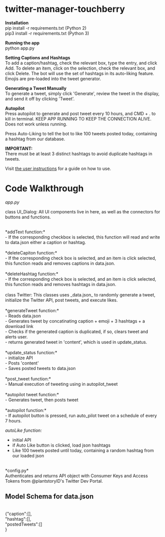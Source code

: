 # twitter-manager-touchberry<br>

**Installation**<br>
pip install -r requirements.txt (Python 2)<br>
pip3 install -r requirements.txt (Python 3)

**Running the app** <br>
python app.py

**Setting Captions and Hashtags**<br>
To add a caption/hashtag, check the relevant box, type the entry, and click Add. To delete an item, click on the selection, check the relevant box, and click Delete. The bot will use the set of hashtags in its auto-liking feature. Emojis are pre-loaded into the tweet generator.

**Generating a Tweet Manually**<br>
To generate a tweet, simply click 'Generate', review the tweet in the display, and send it off by clicking 'Tweet'.

**Autopilot**<br>
Press autopilot to generate and post tweet every 10 hours, and CMD + . to kill in terminal. KEEP APP RUNNING TO KEEP THE CONNECTION ALIVE. Does not work unless running.

Press Auto-Liking to tell the bot to like 100 tweets posted today, containing a hashtag from our database.

**IMPORTANT:**<br>
There must be at least 3 distinct hashtags to avoid duplicate hashtags in tweets.

Visit <a href="https://docs.google.com/document/d/1pDtGN6FB9lRU6e_WI2-DlwFCBg4rOWROhXiDPJgEu6U/edit?usp=sharing">the user instructions</a> for a guide on how to use.

# Code Walkthrough <br>

*app.py*<br>

class UI_Dialog: All UI components live in here, as well as the connectors for buttons and functions.
<br>

<br>
*addText function:*<br>
- If the corresponding checkbox is selected, this function will read and write to data.json either a caption or hashtag.<br>

<br>
*deleteCapiton function:*<br>
- If the corresponding check box is selected, and an item is click selected, this function reads and removes captions in data.json.<br>

<br>
*deleteHashtag function:*<br>
- If the corresponding check box is selected, and an item is click selected, this function reads and removes hashtags in data.json.<br>

<br>
class Twitter: This classes uses _data.json_ to randomly generate a tweet, initialize the Twitter API, post tweets, and execute likes.<br>

<br>
*generateTweet function:*<br>
- Reads data.json<br>
- Generates tweet by concatinating caption + emoji + 3 hashtags + a download link<br>
- Checks if the generated caption is duplicated, if so, clears tweet and alerts user.<br>
- returns generated tweet in 'content', which is used in update_status.<br>

<br>
*update_status function:*<br>
- initialize API<br>
- Posts 'content'<br>
- Saves posted tweets to data.json <br>

<br>
*post_tweet function:*<br>
- Manual execution of tweeting using in autopilot_tweet<br>

<br>
*autopilot tweet function:*<br>
- Generates tweet, then posts tweet<br>

<br>
*autopilot function:*<br>
- If autopilot button is pressed, run auto_pilot tweet on a schedule of every 7 hours.<br>

*autoLike function:*<br>
- initial API<br>
- if Auto Like button is clicked, load json hashtags<br>
- Like 100 tweets posted until today, containing a random hashtag from our loaded json<br>
<br>
*config.py*<br>
Authenticates and returns API object with Consumer Keys and Access Tokens from @plantstoryID's Twitter Dev Portal.<br>

## Model Schema for data.json <br>
<br>
{"caption":[],<br>
 "hashtag":[],<br>
 "postedTweets":[]<br>
}
